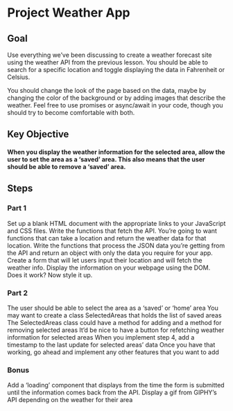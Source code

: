 # Project Weather App
## Goal
Use everything we’ve been discussing to create a weather forecast site using the weather API from the previous lesson. You should be able to search for a specific location and toggle displaying the data in Fahrenheit or Celsius.

You should change the look of the page based on the data, maybe by changing the color of the background or by adding images that describe the weather. Feel free to use promises or async/await in your code, though you should try to become comfortable with both.

## Key Objective
#### When you display the weather information for the selected area, allow the user to set the area as a ‘saved’ area. This also means that the user should be able to remove a ‘saved’ area.

## Steps
### Part 1
Set up a blank HTML document with the appropriate links to your JavaScript and CSS files.
Write the functions that fetch the API. You’re going to want functions that can take a location and return the weather data for that location.
Write the functions that process the JSON data you’re getting from the API and return an object with only the data you require for your app.
Create a form that will let users input their location and will fetch the weather info.
Display the information on your webpage using the DOM.
Does it work? Now style it up.
### Part 2
The user should be able to select the area as a ‘saved’ or ‘home’ area
You may want to create a class SelectedAreas that holds the list of saved areas
The SelectedAreas class could have a method for adding and a method for removing selected areas
It’d be nice to have a button for refetching weather information for selected areas
When you implement step 4, add a timestamp to the last update for selected areas’ data
Once you have that working, go ahead and implement any other features that you want to add
### Bonus
Add a ‘loading’ component that displays from the time the form is submitted until the information comes back from the API.
Display a gif from GIPHY’s API depending on the weather for their area